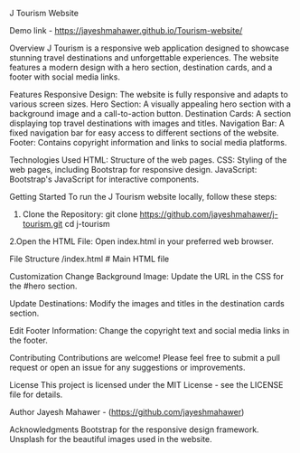 J Tourism Website

Demo link -  https://jayeshmahawer.github.io/Tourism-website/

Overview
J Tourism is a responsive web application designed to showcase stunning travel destinations and unforgettable experiences. The website features a modern design with a hero section, destination cards, and a footer with social media links.

Features
Responsive Design: The website is fully responsive and adapts to various screen sizes.
Hero Section: A visually appealing hero section with a background image and a call-to-action button.
Destination Cards: A section displaying top travel destinations with images and titles.
Navigation Bar: A fixed navigation bar for easy access to different sections of the website.
Footer: Contains copyright information and links to social media platforms.

Technologies Used
HTML: Structure of the web pages.
CSS: Styling of the web pages, including Bootstrap for responsive design.
JavaScript: Bootstrap's JavaScript for interactive components.

Getting Started
To run the J Tourism website locally, follow these steps:

1. Clone the Repository:
git clone https://github.com/jayeshmahawer/j-tourism.git
cd j-tourism

2.Open the HTML File: Open index.html in your preferred web browser.

File Structure
/index.html          # Main HTML file

Customization
Change Background Image: Update the URL in the CSS for the #hero section.

Update Destinations: Modify the images and titles in the destination cards section.

Edit Footer Information: Change the copyright text and social media links in the footer.

Contributing
Contributions are welcome! Please feel free to submit a pull request or open an issue for any suggestions or improvements.

License
This project is licensed under the MIT License - see the LICENSE file for details.

Author
Jayesh Mahawer - (https://github.com/jayeshmahawer)

Acknowledgments
Bootstrap for the responsive design framework.
Unsplash for the beautiful images used in the website.
